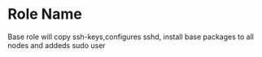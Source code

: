 Role Name
=========
Base role will copy ssh-keys,configures sshd, install base packages to all nodes and addeds sudo user

